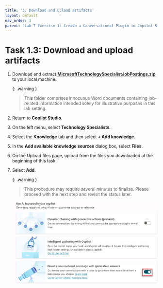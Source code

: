 ```yaml
---
title: '3. Download and upload artifacts'
layout: default
nav_order: 3
parent: 'Lab 7 Exercise 1: Create a Conversational Plugin in Copilot Studio'
---
```


# Task 1.3: Download and upload artifacts  

 

1. Download and extract [**MicrosoftTechnologySpecialistJobPostings.zip**](https://github.com/microsoft/TechExcel-Elevate-your-Copilot-for-M365-technical-proficiency/blob/main/docs/resources/MicrosoftTechnologySpecialistJobPostings.zip) to your local machine.  

 

    {: .warning }
    > This folder comprises innocuous Word documents containing job-related information intended solely for illustrative purposes in this lab setting. 

 

1. Return to **Copilot Studio**. 

 

1. On the left menu, select **Technology Specialists**.

 

1. Select the **Knowledge** tab and then select **+ Add knowledge**.



1. In the **Add available knowledge sources** dialog box, select **Files**.



1. On the Upload files page, upload from the files you downloaded at the beginning of this task.



1. Select **Add**.

     
    {: .warning }
    > This procedure may require several minutes to finalize. Please proceed with the next step and revisit the status later. 

 

 

    ![a26.jpg](../media/lab7/a26.jpg) 

 
